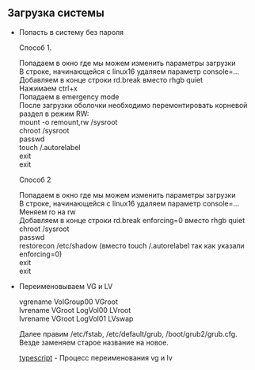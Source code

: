 ## Загрузка системы  

  * Попасть в систему без пароля  

    Способ 1.  

    Попадаем в окно где мы можем изменить параметры загрузки  
    В строке, начинающейся с linux16 удаляем параметр console=...  
    Добавляем в конце строки rd.break вместо rhgb quiet  
    Нажимаем ctrl+x  
    Попадаем в emergency mode  
    После загрузки оболочки необходимо перемонтировать корневой раздел в режим RW:  
    mount -o remount,rw /sysroot  
    chroot /sysroot  
    passwd  
    touch /.autorelabel  
    exit  
    exit  

    Способ 2  

    Попадаем в окно где мы можем изменить параметры загрузки  
    В строке, начинающейся с linux16 удаляем параметр console=...  
    Меняем ro на rw  
    Добавляем в конце строки rd.break enforcing=0 вместо rhgb quiet  
    chroot /sysroot  
    passwd  
    restorecon /etc/shadow (вместо touch /.autorelabel так как указали enforcing=0)  
    exit  
    exit  


  * Переименовываем VG и LV  

    vgrename VolGroup00 VGroot  
    lvrename VGroot LogVol00 LVroot  
    lvrename VGroot LogVol01 LVswap  

    Далее правим /etc/fstab, /etc/default/grub, /boot/grub2/grub.cfg.  
    Везде заменяем старое название на новое.  

    [typescript](typescript) - Процесс переименования vg и lv  
    
